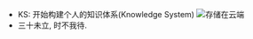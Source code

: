 - KS: 开始构建个人的知识体系(Knowledge System)
![存储在云端](https://gitee.com/uploads/images/2018/0702/110327_f0153637_1013433.png "存储在云端")
- 三十未立, 时不我待.  

